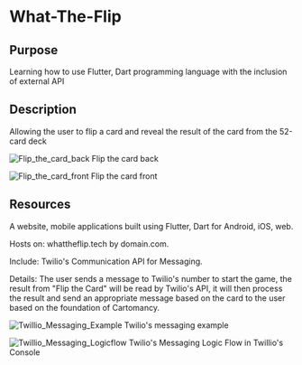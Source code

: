 # What-The-Flip

## Purpose
Learning how to use Flutter, Dart programming language with the inclusion of external API

## Description
Allowing the user to flip a card and reveal the result of the card from the 52-card deck <br>

![Flip_the_card_back](https://user-images.githubusercontent.com/74561706/221416210-aa2c6a3b-7c63-44e5-9b72-be817130246c.png)
Flip the card back <br>

![Flip_the_card_front](https://user-images.githubusercontent.com/74561706/221416222-2ed10e4f-bf44-49e4-89cc-78b9a5f3911c.png)
Flip the card front <br>


## Resources
A website, mobile applications built using Flutter, Dart for Android, iOS, web. <br>

Hosts on: whattheflip.tech by domain.com. <br>

Include: Twilio's Communication API for Messaging. <br>

Details: The user sends a message to Twilio's number to start the game, the result from "Flip the Card" will be read by Twilio's API, it will then process the result and send an appropriate message based on the card to the user based on the foundation of Cartomancy. <br>

![Twillio_Messaging_Example](https://user-images.githubusercontent.com/74561706/221416243-58d7e1b0-b54f-4cf2-ace4-0c0491c50981.jpg)
Twilio's messaging example <br>

![Twillio_Messaging_Logicflow](https://user-images.githubusercontent.com/74561706/221416256-80d17bf4-fed7-45bc-a45e-6eb888bb3a02.png)
Twilio's Messaging Logic Flow in Twillio's Console <br>



